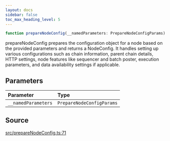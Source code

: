 ```yaml
---
layout: docs
sidebar: false
toc_max_heading_level: 5
---
```


```ts
function prepareNodeConfig(__namedParameters: PrepareNodeConfigParams): NodeConfig;
```

prepareNodeConfig prepares the configuration object for a node based on the
provided parameters and returns a NodeConfig. It handles setting up
various configurations such as chain information, parent chain details, HTTP
settings, node features like sequencer and batch poster, execution
parameters, and data availability settings if applicable.

## Parameters

| Parameter           | Type                      |
| :------------------ | :------------------------ |
| `__namedParameters` | `PrepareNodeConfigParams` |

## Source

[src/prepareNodeConfig.ts:71](https://github.com/OffchainLabs/arbitrum-orbit-sdk/blob/9d5595a042e42f7d6b9af10a84816c98ea30f330/src/prepareNodeConfig.ts#L71)

